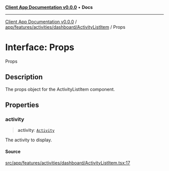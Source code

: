[**Client App Documentation v0.0.0**](../../../../../../README.md) • **Docs**

***

[Client App Documentation v0.0.0](../../../../../../README.md) / [app/features/activities/dashboard/ActivityListItem](../README.md) / Props

# Interface: Props

Props

## Description

The props object for the ActivityListItem component.

## Properties

### activity

> **activity**: [`Activity`](../../../../../models/activity/interfaces/Activity.md)

The activity to display.

#### Source

[src/app/features/activities/dashboard/ActivityListItem.tsx:17](https://github.com/jimmykurian/Reactivities/blob/f9f070aaf98b4106e71d50f160dc9e1dc32565f3/client-app/src/app/features/activities/dashboard/ActivityListItem.tsx#L17)
